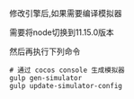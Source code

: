 
修改引擎后,如果需要编译模拟器

需要将node切换到11.15.0版本

然后再执行下列命令

```nashorn js
# 通过 cocos console 生成模拟器
gulp gen-simulator
gulp update-simulator-config
```
